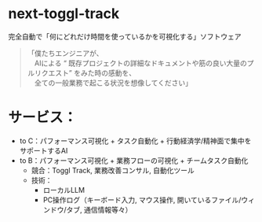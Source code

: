 # next-toggl-track

完全自動で「何にどれだけ時間を使っているかを可視化する」ソフトウェア

> 「僕たちエンジニアが、  
　AIによる “ 既存プロジェクトの詳細なドキュメントや筋の良い大量のプルリクエスト” をみた時の感動を、  
　全ての一般業務で起こる状況を想像してください」  

# サービス：
- to C：パフォーマンス可視化 + タスク自動化 + 行動経済学/精神面で集中をサポートするAI
- to B：パフォーマンス可視化 + 業務フローの可視化 + チームタスク自動化
  - 競合：Toggl Track, 業務改善コンサル, 自動化ツール
  - 技術：
    - ローカルLLM
    - PC操作ログ（キーボード入力, マウス操作, 開いているファイル/ウィンドウ/タブ, 通信情報等々）

